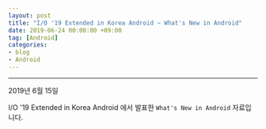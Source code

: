 ```yaml
---
layout: post
title: "I/O '19 Extended in Korea Android ~ What's New in Android"
date: 2019-06-24 00:00:00 +09:00
tag: [Android]
categories:
- blog
- Android
---
```


- - -

2019년 6월 15일

I/O '19 Extended in Korea Android 에서 발표한 `What's New in Android` 자료입니다.

<script async class="speakerdeck-embed" data-id="4ad8ecce0f22401dbbe6e9d0cf759b93" data-ratio="1.77777777777778" src="//speakerdeck.com/assets/embed.js"></script>
